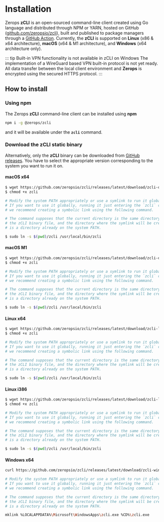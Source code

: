 # Installation

Zerops **zCLI** is an open-sourced command-line client created using Go language and distributed through NPM or YARN, hosted on GitHub ([github.com/zeropsio/zcli](https://github.com/zeropsio/zcli)), built and published to package managers through a [GitHub Action](https://github.com/zeropsio/zcli/actions?query=workflow%3A%22Upload+build+asset%22). Currently, the **zCLI** is supported on **Linux** (x86 & x64 architecture), **macOS** (x64 & M1 architecture), and **Windows** (x64 architecture only).

<!-- markdownlint-disable DOCSMD004 -->
::: tip Built-in VPN functionality is not available in zCLI on Windows
 The implementation of a WireGuard based VPN built-in protocol is not yet ready. All data transfer between the local client environment and **Zerops** is encrypted using the secured HTTPS protocol.
:::
<!-- markdownlint-enable DOCSMD004 -->

## How to install

### Using npm

The Zerops **zCLI** command-line client can be installed using **npm**

```bash
npm i -g @zerops/zcli
```

and it will be available under the **`zcli`** command.

### Download the zCLI static binary

Alternatively, only the **zCLI** binary can be downloaded from [GitHub releases](https://github.com/zeropsio/zcli/releases). You have to select the appropriate version corresponding to the system you want to run it on.

#### macOS x64

```bash
$ wget https://github.com/zeropsio/zcli/releases/latest/download/zcli-darwin-amd64 -O zcli
$ chmod +x zcli

# Modify the system PATH appropriately or use a symlink to run it globally.
# If you want to use it globally, running it just entering the `zcli` command,
# we recommend creating a symbolic link using the following command.

# The command supposes that the current directory is the same directory you downloaded
# the zCLI binary file, and the directory where the symlink will be created
# is a directory already on the system PATH.

$ sudo ln -s $(pwd)/zcli /usr/local/bin/zcli
```

#### macOS M1

```bash
$ wget https://github.com/zeropsio/zcli/releases/latest/download/zcli-darwin-arm64 -O zcli
$ chmod +x zcli

# Modify the system PATH appropriately or use a symlink to run it globally.
# If you want to use it globally, running it just entering the `zcli` command,
# we recommend creating a symbolic link using the following command.

# The command supposes that the current directory is the same directory you downloaded
# the zCLI binary file, and the directory where the symlink will be created
# is a directory already on the system PATH.

$ sudo ln -s $(pwd)/zcli /usr/local/bin/zcli
```

#### Linux x64

```bash
$ wget https://github.com/zeropsio/zcli/releases/latest/download/zcli-linux-amd64 -O zcli
$ chmod +x zcli

# Modify the system PATH appropriately or use a symlink to run it globally.
# If you want to use it globally, running it just entering the `zcli` command,
# we recommend creating a symbolic link using the following command.

# The command supposes that the current directory is the same directory you downloaded
# the zCLI binary file, and the directory where the symlink will be created
# is a directory already on the system PATH.

$ sudo ln -s $(pwd)/zcli /usr/local/bin/zcli
```

#### Linux i386

```bash
$ wget https://github.com/zeropsio/zcli/releases/latest/download/zcli-linux-i386 -O zcli
$ chmod +x zcli

# Modify the system PATH appropriately or use a symlink to run it globally.
# If you want to use it globally, running it just entering the `zcli` command,
# we recommend creating a symbolic link using the following command.

# The command supposes that the current directory is the same directory you downloaded
# the zCLI binary file, and the directory where the symlink will be created
# is a directory already on the system PATH.

$ sudo ln -s $(pwd)/zcli /usr/local/bin/zcli
```

#### Windows x64

```bash
curl https://github.com/zeropsio/zcli/releases/latest/download/zcli-win-x64.exe -L -o zcli.exe

# Modify the system PATH appropriately or use a symlink to run it globally.
# If you want to use it globally, running it just entering the `zcli` command,
# we recommend creating a symbolic link using the following command.

# The command supposes that the current directory is the same directory you downloaded
# the zCLI binary file, and the directory where the symlink will be created
# is a directory already on the system PATH.

mklink %LOCALAPPDATA%\Microsoft\WindowsApps\zcli.exe %CD%\zcli.exe
```
